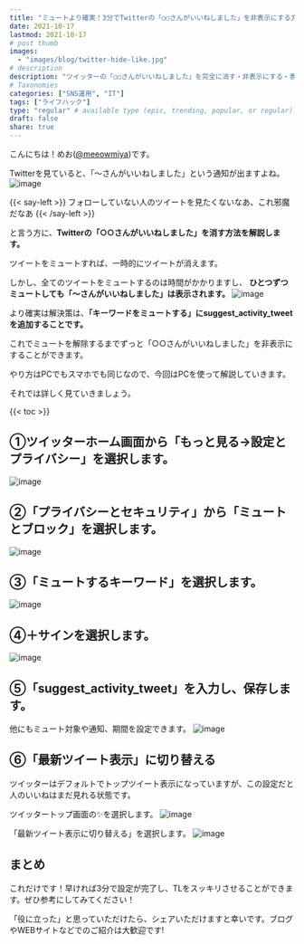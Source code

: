 ```yaml
---
title: "ミュートより確実！3分でTwitterの「○○さんがいいねしました」を非表示にする方法【TLをスッキリさせる｜人のいいね｜興味ない｜うざい】"
date: 2021-10-17
lastmod: 2021-10-17
# post thumb
images:
  - "images/blog/twitter-hide-like.jpg"
# description
description: "ツイッターの「○○さんがいいねしました」を完全に消す・非表示にする・表示しない方法を解説します。"
# Taxonomies
categories: ["SNS運用", "IT"]
tags: ["ライフハック"]
type: "regular" # available type (epic, trending, popular, or regular)
draft: false
share: true
---
```


こんにちは！めお(<u><a href="https://twitter.com/meeowmiya" target="_blank">@meeowmiya</a></u>)です。

Twitterを見ていると、「～さんがいいねしました」という通知が出ますよね。
![image](../../images/blog-content/twitter-hide-like-1.jpg#center)

{{< say-left >}}
フォローしていない人のツイートを見たくないなあ、これ邪魔だなあ
{{< /say-left >}}

と言う方に、<span class="keiko-red">**Twitterの「○○さんがいいねしました」を消す方法を解説します。**</span>

ツイートをミュートすれば、一時的にツイートが消えます。

しかし、全てのツイートをミュートするのは時間がかかりますし、<span class="keiko-red"> **ひとつずつミュートしても「～さんがいいねしました」は表示されます。**</span>
![image](../../images/blog-content/twitter-hide-like-2.jpg#center)

より確実は解決策は、<span class="keiko-red">**「キーワードをミュートする」にsuggest_activity_tweetを追加することです。**</span>

これでミュートを解除するまでずっと「○○さんがいいねしました」を非表示にすることができます。

やり方はPCでもスマホでも同じなので、今回はPCを使って解説していきます。

それでは詳しく見ていきましょう。

{{< toc >}}

## ①ツイッターホーム画面から「もっと見る→設定とプライバシー」を選択します。
![image](../../images/blog-content/twitter-hide-like-3.jpg#center)

## ②「プライバシーとセキュリティ」から「ミュートとブロック」を選択します。
![image](../../images/blog-content/twitter-hide-like-4.jpg#center)

## ③「ミュートするキーワード」を選択します。
![image](../../images/blog-content/twitter-hide-like-5.jpg#center)

## ④＋サインを選択します。
![image](../../images/blog-content/twitter-hide-like-6.jpg#center)

## ⑤「suggest_activity_tweet」を入力し、保存します。

他にもミュート対象や通知、期間を設定できます。
![image](../../images/blog-content/twitter-hide-like-7.jpg#center)

## ⑥「最新ツイート表示」に切り替える

ツイッターはデフォルトでトップツイート表示になっていますが、この設定だと人のいいねはまだ見れる状態です。

ツイッタートップ画面の✨を選択します。
![image](../../images/blog-content/twitter-hide-like-8.jpg#center)

「最新ツイート表示に切り替える」を選択します。
![image](../../images/blog-content/twitter-hide-like-9.jpg#center)

## まとめ

これだけです！早ければ3分で設定が完了し、TLをスッキリさせることができます。ぜひ参考にしてみてください！

「役に立った」と思っていただけたら、シェアいただけますと幸いです。ブログやWEBサイトなどでのご紹介は大歓迎です!
